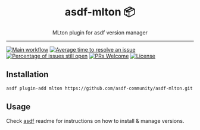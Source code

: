 <div align="center">
<h1>asdf-mlton 📦</h1>
MLton plugin for asdf version manager
</div>
<hr />

[![Main workflow](https://github.com/asdf-community/asdf-mlton/workflows/Main%20workflow/badge.svg)](https://github.com/asdf-community/asdf-mlton/actions)
[![Average time to resolve an issue](https://isitmaintained.com/badge/resolution/asdf-community/asdf-mlton.svg)](https://isitmaintained.com/project/asdf-community/asdf-mlton "Average time to resolve an issue")
[![Percentage of issues still open](https://isitmaintained.com/badge/open/asdf-community/asdf-mlton.svg)](https://isitmaintained.com/project/asdf-community/asdf-mlton "Percentage of issues still open")
[![PRs Welcome](https://img.shields.io/badge/PRs-welcome-brightgreen.svg)](http://makeapullrequest.com)
[![License](https://img.shields.io/github/license/asdf-community/asdf-mlton?color=brightgreen)](https://github.com/asdf-community/asdf-mlton/blob/master/LICENSE)

## Installation

```bash
asdf plugin-add mlton https://github.com/asdf-community/asdf-mlton.git
```

## Usage

Check [asdf](https://github.com/asdf-vm/asdf) readme for instructions on how to
install & manage versions.
